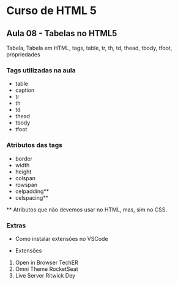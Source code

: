 # Curso de HTML 5

## Aula 08 - Tabelas no HTML5

Tabela, Tabela em HTML, tags, table, tr, th, td, thead, tbody, tfoot, propriedades 

### Tags utilizadas na aula

* table
* caption
* tr
* th
* td
* thead
* tbody
* tfoot

### Atributos das tags
* border
* width
* height
* colspan
* rowspan
* celpadding**
* celspacing**

** Atributos que não devemos usar no HTML, mas, sim no CSS.

### Extras

* Como instalar extensões no VSCode

* Extensões
1. Open in Browser TechER
2. Omni Theme RocketSeat
3. Live Server Ritwick Dey

